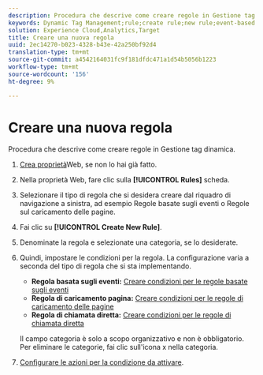 ```yaml
---
description: Procedura che descrive come creare regole in Gestione tag dinamica.
keywords: Dynamic Tag Management;rule;create rule;new rule;event-based rule;page load rule;direct call rule
solution: Experience Cloud,Analytics,Target
title: Creare una nuova regola
uuid: 2ec14270-b023-4328-b43e-42a250bf92d4
translation-type: tm+mt
source-git-commit: a4542164031fc9f181dfdc471a1d54b5056b1223
workflow-type: tm+mt
source-wordcount: '156'
ht-degree: 9%

---
```



# Creare una nuova regola

Procedura che descrive come creare regole in Gestione tag dinamica.

1. [Crea proprietà](/help/implement/other/dtm/t-create-web-property.md)Web, se non lo hai già fatto.
1. Nella proprietà Web, fare clic sulla **[!UICONTROL Rules]** scheda.
1. Selezionare il tipo di regola che si desidera creare dal riquadro di navigazione a sinistra, ad esempio Regole basate sugli eventi o Regole sul caricamento delle pagine.
1. Fai clic su **[!UICONTROL Create New Rule]**.
1. Denominate la regola e selezionate una categoria, se lo desiderate.
1. Quindi, impostare le condizioni per la regola. La configurazione varia a seconda del tipo di regola che si sta implementando.

   * **Regola basata sugli eventi:** [Creare condizioni per le regole basate sugli eventi](/help/implement/other/dtm/c-rules/t-rules-event-conditions.md)
   * **Regola di caricamento pagina:** [Creare condizioni per le regole di caricamento delle pagine](/help/implement/other/dtm/c-rules/t-rules-page-conditions.md)
   * **Regola di chiamata diretta:** [Creare condizioni per le regole di chiamata diretta](/help/implement/other/dtm/c-rules/t-rules-direct-conditions.md)

   Il campo categoria è solo a scopo organizzativo e non è obbligatorio. Per eliminare le categorie, fai clic sull&#39;icona x nella categoria.
1. [Configurare le azioni per la condizione da attivare](/help/implement/other/dtm/c-rules/t-rules-actions.md).
